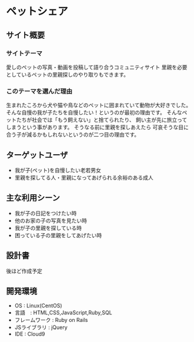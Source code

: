 # ペットシェア
## サイト概要
### サイトテーマ
愛しのペットの写真・動画を投稿して語り合うコミュニティサイト
里親を必要としているペットの里親探しのやり取りもできます。

### このテーマを選んだ理由
生まれたころから犬や猫や鳥などのペットに囲まれていて動物が大好きでした。
そんな自慢の我が子たちを自慢したい！というのが最初の理由です。
そんなペットたちが社会では「もう飼えない」と捨てられたり、
飼い主が先に旅立ってしまうという事があります。
そうなる前に里親を探しあえたら
可哀そうな目に合う子が減るかもしれないというのが二つ目の理由です。

## ターゲットユーザ
 - 我が子(ペット)を自慢したい老若男女
 - 里親を探してる人・里親になってあげられる余裕のある成人

## 主な利用シーン
 - 我が子の日記をつけたい時
 - 他のお家の子の写真を見たい時
 - 我が子の里親を探している時
 - 困っている子の里親をしてあげたい時

## 設計書
後ほど作成予定

## 開発環境
 - OS : Linux(CentOS)
 - 言語　: HTML,CSS,JavaScript,Ruby,SQL
 - フレームワーク : Ruby on Rails
 - JSライブラリ : jQuery
 - IDE : Cloud9